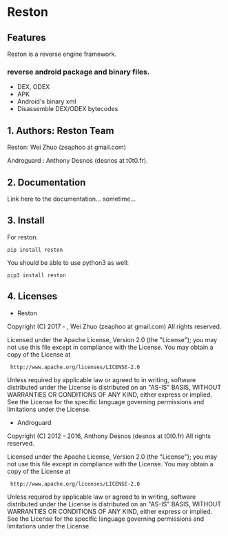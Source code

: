 # Reston

## Features

Reston is a reverse engine framework.

### reverse android package and binary files.

* DEX, ODEX
* APK
* Android's binary xml
* Disassemble DEX/ODEX bytecodes

## 1. Authors: Reston Team

Reston: Wei Zhuo (zeaphoo at gmail.com)

Androguard : Anthony Desnos (desnos at t0t0.fr).


## 2. Documentation

Link here to the documentation... sometime...


## 3. Install

For reston:

`pip install reston`

You should be able to use python3 as well:

`pip3 install reston`


## 4. Licenses

* Reston

Copyright (C) 2017 - , Wei Zhuo (zeaphoo at gmail.com)
All rights reserved.

Licensed under the Apache License, Version 2.0 (the "License");
you may not use this file except in compliance with the License.
You may obtain a copy of the License at

     http://www.apache.org/licenses/LICENSE-2.0

Unless required by applicable law or agreed to in writing, software
distributed under the License is distributed on an "AS-IS" BASIS,
WITHOUT WARRANTIES OR CONDITIONS OF ANY KIND, either express or implied.
See the License for the specific language governing permissions and
limitations under the License.

* Androguard

Copyright (C) 2012 - 2016, Anthony Desnos (desnos at t0t0.fr)
All rights reserved.

Licensed under the Apache License, Version 2.0 (the "License");
you may not use this file except in compliance with the License.
You may obtain a copy of the License at

     http://www.apache.org/licenses/LICENSE-2.0

Unless required by applicable law or agreed to in writing, software
distributed under the License is distributed on an "AS-IS" BASIS,
WITHOUT WARRANTIES OR CONDITIONS OF ANY KIND, either express or implied.
See the License for the specific language governing permissions and
limitations under the License.
